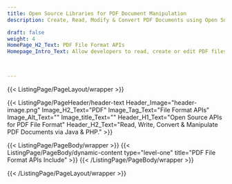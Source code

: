 ```yaml
---
title: Open Source Libraries for PDF Document Manipulation
description: Create, Read, Modify & Convert PDF Documents using Open Source APIs

draft: false
weight: 4
HomePage_H2_Text: PDF File Format APIs
Homepage_Intro_Text: Allow developers to read, create or edit PDF files using Java programming language.



---
```


{{< ListingPage/PageLayout/wrapper >}}

{{< ListingPage/PageHeader/header-text
Header_Image="header-image.png"
Image_H2_Text="PDF"
Image_Tag_Text="File Format APIs"
Image_Alt_Text=""
Image_title_Text=""
Header_H1_Text="Open Source APIs for PDF File Format"
Header_H2_Text="Read, Write, Convert & Manipulate PDF Documents via Java & PHP." >}}

{{< ListingPage/PageBody/wrapper >}}
{{< ListingPage/PageBody/dynamic-content type="level-one" title="PDF File Format APIs Include" >}}
{{< /ListingPage/PageBody/wrapper >}}

{{< /ListingPage/PageLayout/wrapper >}}